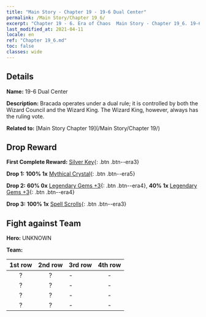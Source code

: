 ```yaml
---
title: "Main Story - Chapter 19 - 19-6 Dual Center"
permalink: /Main Story/Chapter 19_6/
excerpt: "Chapter 19 - 6. Era of Chaos  Main Story - Chapter 19_6. 19-6 Dual Center"
last_modified_at: 2021-04-11
locale: en
ref: "Chapter 19_6.md"
toc: false
classes: wide
---
```


## Details

 **Name:** 19-6 Dual Center

 **Description:** Bracada operates under a dual rule; it is controlled by both the Wizard Council and the Wizard King. The Wizard King, however, always has the ruling vote.

 **Related to:** [Main Story Chapter 19](/Main Story/Chapter 19/)

## Drop Reward

 **First Complete Reward:** [Silver Key](/Items/con_693/){: .btn .btn--era3}

 **Drop 1:** **100% 1x** [Mythical Crystal](/Items/mat_66/){: .btn .btn--era5}

 **Drop 2:** **60% 0x** [Legendary Gems +3](/Items/mat_58/){: .btn .btn--era4}, **40% 1x** [Legendary Gems +3](/Items/mat_58/){: .btn .btn--era4}

 **Drop 3:** **100% 1x** [Spell Scrolls](/Items/con_694/){: .btn .btn--era3}


## Fight against Team
 **Hero:** UNKNOWN

 **Team:**


  | 1st row | 2nd row | 3rd row | 4th row |
  |:----:|:----:|:----|:----:|
  | ? | ? | - | - |
  | ? | ? | - | - |
  | ? | ? | - | - |
  | ? | ? | - | - |



